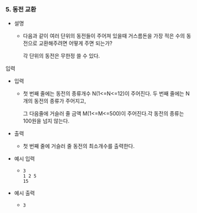 ### 5. 동전 교환

- 설명
   - 다음과 같이 여러 단위의 동전들이 주어져 있을때 거스름돈을 가장 적은 수의 동전으로 교환해주려면 어떻게 주면 되는가?

     각 단위의 동전은 무한정 쓸 수 있다.
    

입력

- 입력
    - 첫 번째 줄에는 동전의 종류개수 N(1<=N<=12)이 주어진다. 두 번째 줄에는 N개의 동전의 종류가 주어지고,

      그 다음줄에 거슬러 줄 금액 M(1<=M<=500)이 주어진다.각 동전의 종류는 100원을 넘지 않는다.
      
- 출력
    - 첫 번째 줄에 거슬러 줄 동전의 최소개수를 출력한다.

- 예시 입력
    - ```
      3
      1 2 5
      15
      ```
    
- 예시 출력
    - ```
      3
      ```
